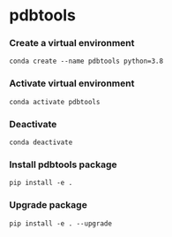 # pdbtools
### Create a virtual environment
`conda create --name pdbtools python=3.8`
### Activate virtual environment
`conda activate pdbtools`
### Deactivate
`conda deactivate`
### Install pdbtools package
`pip install -e .`
### Upgrade package
`pip install -e . --upgrade`
